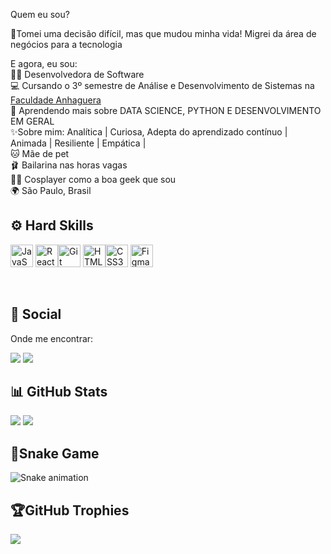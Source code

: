 Quem eu sou?

🔄Tomei uma decisão difícil, mas que mudou minha vida! Migrei da área de negócios para a tecnologia<br>

E agora, eu sou:<br>
👩‍💻 Desenvolvedora de Software<br>
💻 Cursando o 3º semestre de Análise e Desenvolvimento de Sistemas na <a href="https://www.anhanguera.com/curso/analise-e-desenvolvimento-de-sistemas/)/">Faculdade Anhaguera</a><br>
🌱 Aprendendo mais sobre DATA SCIENCE, PYTHON E DESENVOLVIMENTO EM GERAL<br>
✨Sobre mim: Analítica | Curiosa, Adepta do aprendizado contínuo | Animada | Resiliente | Empática |<br>
🐱 Mãe de pet<br>
🩰 Bailarina nas horas vagas<br>
🦹‍♀️ Cosplayer como a boa geek que sou<br>
🌍 São Paulo, Brasil<br>

## ⚙  Hard Skills<br>
<p align="left">
<a href="https://developer.mozilla.org/en-US/docs/Web/JavaScript" target="_blank" rel="noreferrer"><img src="https://raw.githubusercontent.com/danielcranney/readme-generator/main/public/icons/skills/javascript-colored.svg" width="36" height="36" alt="JavaScript" /></a> <a href="https://reactjs.org/" target="_blank" rel="noreferrer"><img src="https://raw.githubusercontent.com/danielcranney/readme-generator/main/public/icons/skills/react-colored.svg" width="36" height="36" alt="React" /></a><a href="https://git-scm.com/" target="_blank" rel="noreferrer"><img src="https://raw.githubusercontent.com/danielcranney/readme-generator/main/public/icons/skills/git-colored.svg" width="36" height="36" alt="Git" /></a>
<a href="https://developer.mozilla.org/en-US/docs/Glossary/HTML5" target="_blank" rel="noreferrer"><img src="https://raw.githubusercontent.com/danielcranney/readme-generator/main/public/icons/skills/html5-colored.svg" width="36" height="36" alt="HTML5" /></a><a href="https://www.w3.org/TR/CSS/#css" target="_blank" rel="noreferrer"><img src="https://raw.githubusercontent.com/danielcranney/readme-generator/main/public/icons/skills/css3-colored.svg" width="36" height="36" alt="CSS3" /></a>
<a href="https://www.figma.com/" target="_blank" rel="noreferrer"><img src="https://raw.githubusercontent.com/danielcranney/readme-generator/main/public/icons/skills/figma-colored.svg" width="36" height="36" alt="Figma" /></a>
</p><br>

## 💬 Social<br>
Onde me encontrar:<br>

<a href="https://www.linkedin.com/in/jenifer-dantas/" target="_blank"><img src="https://img.shields.io/badge/-LinkedIn-%230077B5?style=for-the-badge&logo=linkedin&logoColor=white" target="_blank"></a> 
<a href="mailto:jnfrdnts@gmail.com"><img src="https://img.shields.io/badge/-Gmail-%23333?style=for-the-badge&logo=gmail&logoColor=white" target="_blank"></a><br>


## 📊 GitHub Stats<br>
![](https://github-readme-streak-stats.herokuapp.com/?user=JeniDantas&theme=radical&hide_border=true) ![](https://github-readme-stats.vercel.app/api/top-langs/?username=JeniDantas&theme=radical&hide_border=true&include_all_commits=false&count_private=true&layout=compact)<br>

## 🐍Snake Game<br>
  
![Snake animation](https://github.com/danielbped/danielbped/blob/output/github-contribution-grid-snake.svg)
  
  
## 🏆GitHub Trophies
![](https://github-profile-trophy.vercel.app/?username=JeniDantas&theme=discord&no-frame=false&no-bg=true&margin-w=4)
<br><br>



